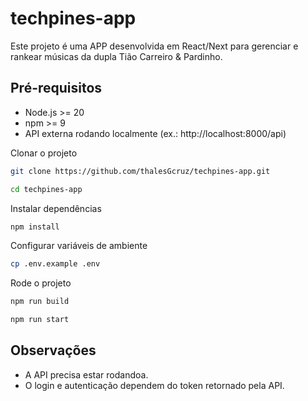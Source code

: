 # techpines-app
Este projeto é uma APP desenvolvida em React/Next para gerenciar e rankear músicas da dupla Tião Carreiro &amp; Pardinho.

## Pré-requisitos

- Node.js >= 20  
- npm >= 9  
- API externa rodando localmente (ex.: http://localhost:8000/api)  

Clonar o projeto
```bash
git clone https://github.com/thalesGcruz/techpines-app.git
```
```bash
cd techpines-app
```

Instalar dependências
```bash
npm install
```

Configurar variáveis de ambiente
```bash
cp .env.example .env
```

Rode o projeto
```bash
npm run build

```
```bash
npm run start
```

## Observações

- A API precisa estar rodandoa.  
- O login e autenticação dependem do token retornado pela API.


